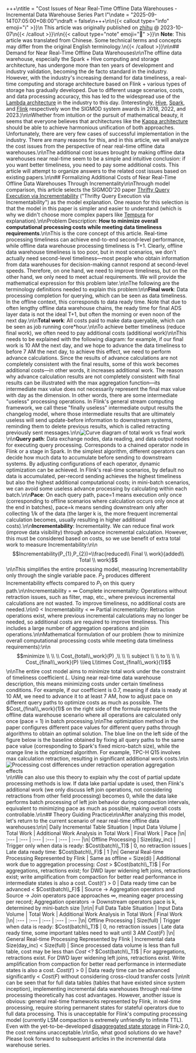 +++\ntitle = \"Cost Issues of Near Real-Time Offline Data Warehouses - Incremental Data Warehouse Series Part I\"\ndate = \"2025-09-14T07:05:00+08:00\"\ndraft = false\n+++\n\n{{< callout type=\"info\" emoji=\"ℹ️\" >}}\n  This article was originally published on [zhihu](https://zhuanlan.zhihu.com/p/659048818) @ 2023-10-07\n{{< /callout >}}\n\n{{< callout type=\"note\" emoji=\"📝\" >}}\n  **Note**: This article was translated from Chinese. Some technical terms and concepts may differ from the original English terminology.\n{{< /callout >}}\n\n## Demand for Near Real-Time Offline Data Warehouses\n\nThe offline data warehouse, especially the Spark + Hive computing and storage architecture, has undergone more than ten years of development and industry validation, becoming the de facto standard in the industry. However, with the industry's increasing demand for data timeliness, a real-time computing and storage architecture based on Flink + various types of storage has gradually developed. Due to different usage scenarios, costs, and data processing accuracy, this has led to the widespread use of the [Lambda architecture](https://en.wikipedia.org/wiki/Lambda_architecture) in the industry to this day. (Interestingly, [Hive](https://sigmod.org/sigmod-awards/citations/2018-sigmod-systems-award), [Spark](https://sigmod.org/2022-sigmod-systems-award/), and [Flink](https://sigmod.org/2023-sigmod-systems-award/) respectively won the SIGMOD system awards in 2018, 2022, and 2023.)\n\nWhether from intuition or the pursuit of mathematical beauty, it seems that everyone believes that architectures like the [Kappa architecture](http://radar.oreilly.com/2014/07/questioning-the-lambda-architecture.html) should be able to achieve harmonious unification of both approaches. Unfortunately, there are very few cases of successful implementation in the industry. There are many reasons for this, and in this article, we will analyze the cost issues from the perspective of near real-time offline data warehouses.\n\nThe additional cost issues brought by making offline data warehouses near real-time seem to be a simple and intuitive conclusion: if you want better timeliness, you need to pay some additional costs. This article will attempt to organize answers to the related cost issues based on existing papers.\n\n## Formalizing Additional Costs of Near Real-Time Offline Data Warehouses Through Incrementality\n\nThrough model comparison, this article selects the SIGMOD'20 paper [Thrifty Query Execution via Incrementability](https://dl.acm.org/doi/abs/10.1145/3318464.3389756) (\"Thrifty Query Execution via Incrementability\") as the model explanation. One reason for this selection is that the model in this paper is simpler and easier to understand (which is why we didn't choose more complex papers like [Tempura](https://dl.acm.org/doi/abs/10.14778/3421424.3421427) for explanation).\n\nProblem Description: **How to minimize overall computational processing costs while meeting data timeliness requirements**.\n\nThis is the core concept of this article. Real-time processing timeliness can achieve end-to-end second-level performance, while offline data warehouse processing timeliness is T+1. Clearly, offline data warehouse timeliness is too poor, but in most scenarios, we don't actually need second-level timeliness—most people who obtain information from data warehouses for decision-making cannot respond at second-level speeds. Therefore, on one hand, we need to improve timeliness, but on the other hand, we only need to meet actual requirements. We will provide the mathematical expression for this problem later.\n\nThe following are the terminology definitions needed to explain this problem:\n\n**Final work**: Data processing completion for querying, which can be seen as data timeliness. In the offline context, this corresponds to data ready time. Note that due to often lengthy offline data warehouse chains, the ready time for final ADS layer data is not the ideal T+1, but often the morning or even noon of the next day.\n\n**Total work**: All costs paid to make data queryable, which can be seen as job running core*hour.\n\nTo achieve better timeliness (reduce final work), we often need to pay additional costs (additional work)\n\nThis needs to be explained with the following diagram: for example, if our final work is 10 AM the next day, and we hope to advance the data timeliness to before 7 AM the next day, to achieve this effect, we need to perform advance calculations. Since the results of advance calculations are not completely consistent with the final results, some of this work becomes additional costs—in other words, it increases additional work. The reason why advance calculation results are not completely consistent with final results can be illustrated with the max aggregation function—its intermediate max value does not necessarily represent the final max value with day as the dimension. In other words, there are some intermediate \"useless\" processing operations. In Flink's general stream computing framework, we call these \"finally useless\" intermediate output results the changelog model, where those intermediate results that are ultimately useless will send update-before information to downstream systems, reminding them to delete previous results, which is called retracting previously sent messages.\n\n![Curve diagram of total work vs final work](/images/2025-09-14-15-14-21.png)\n\n**Query path**: Data exchange nodes, data reading, and data output nodes for executing query processing. Corresponds to a chained operator node in Flink or a stage in Spark. In the simplest algorithm, different operators can decide how much data to accumulate before sending to downstream systems. By adjusting configurations of each operator, dynamic optimization can be achieved. In Flink's real-time scenarios, by default no data is accumulated, per-record sending achieves the highest timeliness but also the highest additional computational costs; in mini-batch scenarios, we can avoid some useless advance processing by calculating within each batch.\n\n**Pace**: On each query path, pace=1 means execution only once (corresponding to offline scenarios where calculation occurs only once at the end in batches), pace=k means sending downstream only after collecting 1/k of the data (the larger k is, the more frequent incremental calculation becomes, usually resulting in higher additional costs).\n\n**Incrementability**: Incrementality. We can reduce final work (improve data visibility) through advance incremental calculation. However, this must be considered based on costs, so we use benefit of extra total work to measure Incrementability:\n\n$$Incrementability(P_{1},P_{2})=\\frac{reduced\\ Final \\ work}{added\\ Total \\ work}$$\n\nThis simplifies the entire processing model, measuring Incrementability only through the single variable pace. $P_{2}$ produces different Incrementability effects compared to $P_{1}$ on this query path.\n\nIncrementability = ∞ Complete incrementality: Operations without retraction issues, such as filter, map, etc., where previous incremental calculations are not wasted. To improve timeliness, no additional costs are needed.\n\n0 < Incrementability < ∞ Partial incrementality: Retraction operations exist, where previous incremental calculations may no longer be needed, so additional costs are required to improve timeliness. This includes a large number of aggregation operations and join operations.\n\nMathematical formulation of our problem (how to minimize overall computational processing costs while meeting data timeliness requirements):\n\n$$minimize  \\ \\ \\  Cost_{total\\_work}(P) ,\\ \\ \\  subject \\ \\ to \\ \\ \\ Cost_{final\\_work}(P) \\leq L\\times Cost_{final\\_work}(1)$$\n\nThe entire cost model aims to minimize total work under the constraint of timeliness coefficient $L$. Using near real-time data warehouse description, this means minimizing costs under certain timeliness conditions. For example, if our coefficient is 0.7, meaning if data is ready at 10 AM, we need to advance it to at least 7 AM, how to adjust pace on different query paths to optimize costs as much as possible. The $Cost_{final\\_work}(1)$ on the right side of the formula represents the offline data warehouse scenario where all operations are calculated only once (pace = 1) in batch processing.\n\nThe optimization method in the paper configures different pace values for different query paths through algorithms to obtain an optimal solution. The blue line on the left side of the figure below is the baseline obtained by fixing all query paths to the same pace value (corresponding to Spark's fixed micro-batch size), while the orange line is the optimized algorithm. For example, TPC-H Q15 involves max calculation retraction, resulting in significant additional work costs.\n\n![Processing cost differences under retraction operation aggregation effects](/images/2025-09-14-15-32-57.png)\n\nWe can also use this theory to explain why the cost of partial update processing methods is low. If data lake partial update is used, then Flink's additional work (we only discuss left join operations, not considering retractions from other field processing) becomes 0, while the data lake performs batch processing of left join behavior during compaction intervals, equivalent to minimizing pace as much as possible, making overall costs controllable.\n\n## Theory Guiding Practice\n\nAfter analyzing this model, let's return to the current scenario of near real-time offline data warehouses:\n\n| Daily Incremental Table Situation | Input Data Volume | Total Work | Additional Work Analysis in Total Work | Final Work | Pace |\n| :--- | :--- | :--- | :--- | :--- | :--- |\n| Offline Processing | Size(day_inc) | Trigger only when data is ready: $Cost(batch\\_T)$ | 0, no retraction issues | Late data ready time: $Cost(batch\\_F)$ | 1 |\n| General Real-time Processing Represented by Flink | Same as offline = Size(di) | Additional work due to aggregation processing: $Cost$ > $Cost(batch\\_T)$ | For aggregations, retractions exist; for DWD layer widening left joins, retractions exist; write amplification from compaction for better read performance in intermediate states is also a cost. Cost(t') > 0 | Data ready time can be advanced < $Cost(batch\\_F)$ | Source → Aggregation operators and Source → Join operators pace approaches ∞, meaning eager processing per record; Aggregation operators → Downstream operators pace is k, determined by mini-batch size |\n\n| Full Data Table Situation | Input Data Volume | Total Work | Additional Work Analysis in Total Work | Final Work |\n| :--- | :--- | :--- | :--- | :--- |\n| Offline Processing | Size(full) | Trigger when data is ready: $Cost(batch\\_T)$ | 0, no retraction issues | Late data ready time, some important tables need to wait until 3 AM $Cost(F)$ |\n| General Real-time Processing Represented by Flink | Incremental data Size(day_inc) < Size(full) | Since processed data volume is less than full table, cost may be less than $Cost$ <? $Cost(batch\\_T)$ | For aggregations, retractions exist. For DWD layer widening left joins, retractions exist. Write amplification from compaction for better read performance in intermediate states is also a cost. $Cost(t')$ > 0 | Data ready time can be advanced significantly < $Cost(F)$ without considering cross-cloud transfer costs |\n\nIt can be seen that for full data tables (tables that have existed since system inception), implementing incremental data warehouses through real-time processing theoretically has cost advantages. However, another issue is obvious: general real-time frameworks represented by Flink, in real-time processing, require storing permanent states for stateful operators due to full data processing. This is unacceptable for Flink's computing processing model (currently LSM compaction is extremely unfriendly to infinite TTL). Even with the yet-to-be-developed [disaggregated state storage](https://flink.apache.org/roadmap/#disaggregated-state-management) in Flink-2.0, the cost remains unacceptable.\n\nSo, what good solutions do we have? Please look forward to subsequent articles in the incremental data warehouse series.